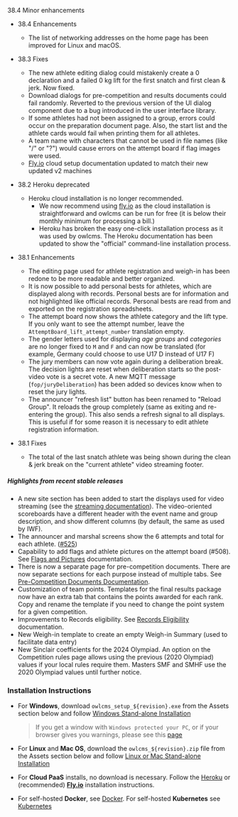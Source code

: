 38.4 Minor enhancements

- 38.4 Enhancements
  - The list of networking addresses on the home page has been improved for Linux and macOS.

- 38.3 Fixes
  - The new athlete editing dialog could mistakenly create a 0 declaration and a failed 0 kg lift for the first snatch and first clean & jerk.  Now fixed.
  - Download dialogs for pre-competition and results documents could fail randomly.  Reverted to the previous version of the UI dialog component due to a bug introduced in the user interface library.
  - If some athletes had not been assigned to a group, errors could occur on the preparation document page. Also, the start list and the athlete cards would fail when printing them for all athletes.
  - A team name with characters that cannot be used in file names (like "/" or "?") would cause errors on the attempt board if flag images were used.
  - [Fly.io](https://${env.REPO_OWNER}.github.io/${env.O_REPO_NAME}/#/Fly) cloud setup documentation updated to match their new updated v2 machines
- 38.2 Heroku deprecated
  - Heroku cloud installation is no longer recommended.
    - We now recommend using [fly.io](https://${env.REPO_OWNER}.github.io/${env.O_REPO_NAME}/#/Fly) as the cloud installation is straightforward and owlcms can be run for free (it is below their monthly minimum for processing a bill.)
    -  Heroku has broken the easy one-click installation process as it was used by owlcms.  The Heroku documentation has been updated to show the "official" command-line installation process.
- 38.1 Enhancements
  - The editing page used for athlete registration and weigh-in has been redone to be more readable and better organized.
  - It is now possible to add personal bests for athletes, which are displayed along with records. Personal bests are for information and not highlighted like official records.  Personal bests are read from and exported on the registration spreadsheets.
  - The attempt board now shows the athlete category and the lift type.  If you only want to see the attempt number, leave the `AttemptBoard_lift_attempt_number` translation empty.
  - The gender letters used for displaying *age groups* and *categories* are no longer fixed to `M` and `F` and can now be translated (for example, Germany could choose to use U17 D instead of U17 F)
  - The jury members can now vote again during a deliberation break. The decision lights are reset when deliberation starts so the post-video vote is a secret vote.  A new MQTT message (`fop/juryDeliberation`) has been added so devices know when to reset the jury lights.
  - The announcer "refresh list" button has been renamed to "Reload Group". It reloads the group completely (same as exiting and re-entering the group). This also sends a refresh signal to all displays. This is useful if for some reason it is necessary to edit athlete registration information.
- 38.1 Fixes
  - The total of the last snatch athlete was being shown during the clean & jerk break on the "current athlete" video streaming footer.

##### Highlights from recent stable releases

- A new site section has been added to start the displays used for video streaming (see the [streaming documentation](https://${env.REPO_OWNER}.github.io/${env.O_REPO_NAME}/#/OBS?id=_2-setup-owlcms-with-some-data)). The video-oriented scoreboards have a different header with the event name and group description, and show different columns (by default, the same as used by IWF).
- The announcer and marshal screens show the 6 attempts and total for each athlete. ([#525](https://github.com/jflamy/owlcms4/issues/525))
- Capability to add flags and athlete pictures on the attempt board (#508).  See [Flags and Pictures](https://owlcms.github.io/owlcms4-prerelease/#/FlagsPicture) documentation.
- There is now a separate page for pre-competition documents. There are now separate sections for each purpose instead of multiple tabs. See [Pre-Competition Documents Documentation](https://${env.REPO_OWNER}.github.io/${env.O_REPO_NAME}/#/2400PreCompetitionDocuments).
- Customization of team points. Templates for the final results package now have an extra tab that contains the points awarded for each rank. Copy and rename the template if you need to change the point system for a given competition.
- Improvements to Records eligibility. See [Records Eligibility](https://${env.REPO_OWNER}.github.io/${env.O_REPO_NAME}/#/Records) documentation. 
- New Weigh-in template to create an empty Weigh-in Summary (used to facilitate data entry)
- New Sinclair coefficients for the 2024 Olympiad.  An option on the Competition rules page allows using the previous (2020 Olympiad) values if your local rules require them.  Masters SMF and SMHF use the 2020 Olympiad values until further notice.


### **Installation Instructions**

  - For **Windows**, download `owlcms_setup_${revision}.exe` from the Assets section below and follow [Windows Stand-alone Installation](https://${env.REPO_OWNER}.github.io/${env.O_REPO_NAME}/#/LocalWindowsSetup)

    > If you get a window with `Windows protected your PC`, or if your browser gives you warnings, please see this [page](https://owlcms.github.io/owlcms4-prerelease/#/DefenderOff)

  - For **Linux** and **Mac OS**, download the `owlcms_${revision}.zip` file from the Assets section below and follow [Linux or Mac Stand-alone Installation](https://${env.REPO_OWNER}.github.io/${env.O_REPO_NAME}/#/LocalLinuxMacSetup)

  - For **Cloud PaaS** installs, no download is necessary. Follow the [Heroku](https://${env.REPO_OWNER}.github.io/${env.O_REPO_NAME}/#Heroku) or (recommended) **[Fly.io](https://${env.REPO_OWNER}.github.io/${env.O_REPO_NAME}/#Fly)** installation instructions.

  - For self-hosted **Docker**, see [Docker](https://${env.REPO_OWNER}.github.io/${env.O_REPO_NAME}/#/LocalWindowsSetup). For self-hosted **Kubernetes** see [Kubernetes](https://${env.REPO_OWNER}.github.io/${env.O_REPO_NAME}/#/DigitalOcean)
